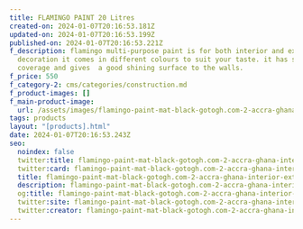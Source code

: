 ```yaml
---
title: FLAMINGO PAINT 20 Litres
created-on: 2024-01-07T20:16:53.181Z
updated-on: 2024-01-07T20:16:53.199Z
published-on: 2024-01-07T20:16:53.221Z
f_description: flamingo multi-purpose paint is for both interior and exterior
  decoration it comes in different colours to suit your taste. it has superior
  coverage and gives  a good shining surface to the walls.
f_price: 550
f_category-2: cms/categories/construction.md
f_product-images: []
f_main-product-image:
  url: /assets/images/flamingo-paint-mat-black-gotogh.com-2-accra-ghana.png
tags: products
layout: "[products].html"
date: 2024-01-07T20:16:53.243Z
seo:
  noindex: false
  twitter:title: flamingo-paint-mat-black-gotogh.com-2-accra-ghana-interior-exterior-colours-emulsion-gloss-painter-house-home
  twitter:card: flamingo-paint-mat-black-gotogh.com-2-accra-ghana-interior-exterior-colours-emulsion-gloss-painter-house-home
  title: flamingo-paint-mat-black-gotogh.com-2-accra-ghana-interior-exterior-colours-emulsion-gloss-painter-house-home
  description: flamingo-paint-mat-black-gotogh.com-2-accra-ghana-interior-exterior-colours-emulsion-gloss-painter-house-home
  og:title: flamingo-paint-mat-black-gotogh.com-2-accra-ghana-interior-exterior-colours-emulsion-gloss-painter-house-home
  twitter:site: flamingo-paint-mat-black-gotogh.com-2-accra-ghana-interior-exterior-colours-emulsion-gloss-painter-house-home
  twitter:creator: flamingo-paint-mat-black-gotogh.com-2-accra-ghana-interior-exterior-colours-emulsion-gloss-painter-house-home
---
```

